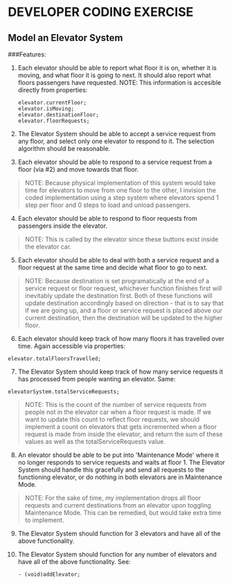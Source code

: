 DEVELOPER CODING EXERCISE
=========================

Model an Elevator System
------------------------

###Features:

1. Each elevator should be able to report what floor it is on, whether it is moving, and what floor it is going to next. It should also report what floors passengers have requested. NOTE: This information is accesible directly from properties:
    ```
    elevator.currentFloor;
    elevator.isMoving;
    elevator.destinationFloor;
    elevator.floorRequests;
    ```
2. The Elevator System should be able to accept a service request from any floor, and select only one elevator to respond to it. The selection algorithm should be reasonable.

3. Each elevator should be able to respond to a service request from a floor (via #2) and move towards that floor. 
>NOTE: Because physical implementation of this system would take time for elevators to move from one floor to the other, I invision the coded implementation using a step system where elevators spend 1 step per floor and 0 steps to load and unload passengers.

4. Each elevator should be able to respond to floor requests from passengers inside the elevator.
>NOTE: This is called by the elevator since these buttons exist inside the elevator car.

5. Each elevator should be able to deal with both a service request and a floor request at the same time and decide what floor to go to next.
>NOTE: Because destination is set programatically at the end of a service request or floor request, whichever function finishes first will inevitably update the destination first.
>Both of these functions will update destination accordingly based on direction - that is to say that if we are going up, and a floor or service request is placed above our current destination, then the destination will be updated to the higher floor.

6. Each elevator should keep track of how many floors it has travelled over time. Again accessible via properties:
  ```
  elevator.totalFloorsTravelled;
  ```
7. The Elevator System should keep track of how many service requests it has processed from people wanting an elevator. Same:
  ```
  elevatorSystem.totalServiceRequests;
  ```
>NOTE: This is the count of the number of service requests from people not in the elevator car when a floor request is made. If we want to update this count to reflect floor requests, we should implement a count on elevators that gets incremented when a floor request is made from inside the elevator, and return the sum of these values as well as the totalServiceRequests value.

8. An elevator should be able to be put into 'Maintenance Mode' where it no longer responds to service requests and waits at floor 1. The Elevator System should handle this gracefully and send all requests to the functioning elevator, or do nothing in both elevators are in Maintenance Mode.
>NOTE: For the sake of time, my implementation drops all floor requests and current destinations from an elevator upon toggling Maintenance Mode. This can be remedied, but would take extra time to implement.

9. The Elevator System should function for 3 elevators and have all of the above functionality.

10. The Elevator System should function for any number of elevators and have all of the above functionality. See:

    ```
    - (void)addElevator;
    ```
